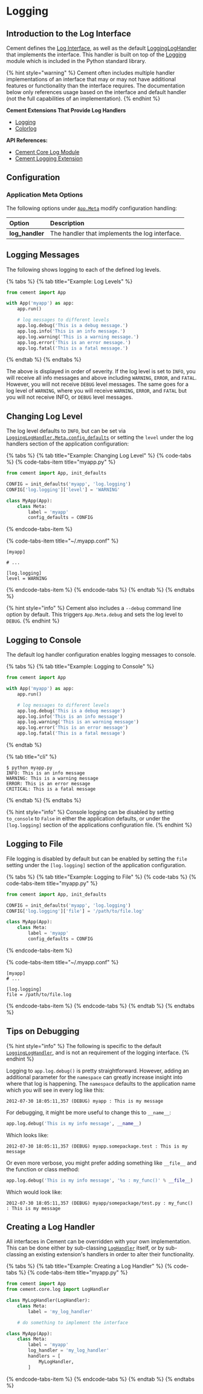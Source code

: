 # Logging

## Introduction to the Log Interface

Cement defines the [Log Interface](https://cement.readthedocs.io/en/3.0/api/core/log/#cement.core.log.LogInterface), as well as the default [LoggingLogHandler](https://cement.readthedocs.io/en/3.0/api/ext/ext_logging/#cement.ext.ext_logging.LoggingLogHandler) that implements the interface. This handler is built on top of the [Logging](http://docs.python.org/library/logging.html) module which is included in the Python standard library.

{% hint style="warning" %}
Cement often includes multiple handler implementations of an interface that may or may not have additional features or functionality than the interface requires. The documentation below only references usage based on the interface and default handler \(not the full capabilities of an implementation\).
{% endhint %}

**Cement Extensions That Provide Log Handlers**

* [Logging](../extensions/logging.md)
* [Colorlog](../extensions/colorlog.md)

**API References:**

* [Cement Core Log Module](https://cement.readthedocs.io/en/3.0/api/core/log/)
* [Cement Logging Extension](https://cement.readthedocs.io/en/3.0/api/ext/ext_logging/)

## **Configuration**

### **Application Meta Options**

The following options under [`App.Meta`](https://cement.readthedocs.io/en/3.0/api/core/foundation/#cement.core.foundation.App.Meta) modify configuration handling:

| **Option** | **Description** |
| :--- | :--- |
| **log\_handler** | The handler that implements the log interface. |

## Logging Messages

The following shows logging to each of the defined log levels.

{% tabs %}
{% tab title="Example: Log Levels" %}
```python
from cement import App

with App('myapp') as app:
    app.run()

    ​# log messages to different levels
    app.log.debug('This is a debug message.')
    app.log.info('This is an info message.')​
    app.log.warning('This is a warning message.')
    app.log.error('This is an error message.')
    app.log.fatal('This is a fatal message.')​
```
{% endtab %}
{% endtabs %}

The above is displayed in order of severity. If the log level is set to `INFO`, you will receive all info messages and above including `WARNING`, `ERROR`, and `FATAL`. However, you will not receive `DEBUG` level messages. The same goes for a log level of `WARNING`, where you will receive `WARNING`, `ERROR`, and `FATAL` but you will not receive INFO, or `DEBUG` level messages.

## Changing Log Level

The log level defaults to `INFO`, but can be set via [`LoggingLogHandler.Meta.config_defaults`](https://cement.readthedocs.io/en/3.0/api/ext/ext_logging/#cement.ext.ext_logging.LoggingLogHandler.Meta.config_defaults) or setting the `level` under the log handlers section of the application configuration:

{% tabs %}
{% tab title="Example: Changing Log Level" %}
{% code-tabs %}
{% code-tabs-item title="myapp.py" %}
```python
from cement import App, init_defaults

CONFIG = init_defaults('myapp', 'log.logging')
CONFIG['log.logging']['level'] = 'WARNING'

class MyApp(App):
    class Meta:
        label = 'myapp'
        config_defaults = CONFIG
```
{% endcode-tabs-item %}

{% code-tabs-item title="~/.myapp.conf" %}
```text
[myapp]

# ...

[log.logging]
level = WARNING
```
{% endcode-tabs-item %}
{% endcode-tabs %}
{% endtab %}
{% endtabs %}

{% hint style="info" %}
Cement also includes a `--debug` command line option by default. This triggers `App.Meta.debug` and sets the log level to `DEBUG`.
{% endhint %}

## Logging to Console

The default log handler configuration enables logging messages to console.

{% tabs %}
{% tab title="Example: Logging to Console" %}
```python
from cement import App

with App('myapp') as app:
    app.run()

    # log messages to different levels
    app.log.debug('This is a debug message')
    app.log.info('This is an info message')
    app.log.warning('This is an warning message')
    app.log.error('This is an error message')
    app.log.fatal('This is a fatal message')
```
{% endtab %}

{% tab title="cli" %}
```text
$ python myapp.py
INFO: This is an info message
WARNING: This is a warning message
ERROR: This is an error message
CRITICAL: This is a fatal message
```
{% endtab %}
{% endtabs %}

{% hint style="info" %}
Console logging can be disabled by setting `to_console` to `False` in either the application defaults, or under the `[log.logging]` section of the applications configuration file.
{% endhint %}

## Logging to File

File logging is disabled by default but can be enabled by setting the `file` setting under the `[log.logging]` section of the application configuration.

{% tabs %}
{% tab title="Example: Logging to File" %}
{% code-tabs %}
{% code-tabs-item title="myapp.py" %}
```python
from cement import App, init_defaults

CONFIG = init_defaults('myapp', 'log.logging')
CONFIG['log.logging']['file'] = '/path/to/file.log'

class MyApp(App):
    class Meta:
        label = 'myapp'
        config_defaults = CONFIG
```
{% endcode-tabs-item %}

{% code-tabs-item title="~/.myapp.conf" %}
```text
[myapp]
# ...

[log.logging]
file = /path/to/file.log
```
{% endcode-tabs-item %}
{% endcode-tabs %}
{% endtab %}
{% endtabs %}

## Tips on Debugging

{% hint style="info" %}
The following is specific to the default [`LoggingLogHandler`](https://cement.readthedocs.io/en/3.0/api/ext/ext_logging/#cement.ext.ext_logging.LoggingLogHandler), and is not an requirement of the logging interface.
{% endhint %}

Logging to `app.log.debug()` is pretty straightforward. However, adding an additional parameter for the `namespace` can greatly increase insight into where that log is happening. The `namespace` defaults to the application name which you will see in every log like this:

```text
2012-07-30 18:05:11,357 (DEBUG) myapp : This is my message
```

For debugging, it might be more useful to change this to `__name__`:

```python
app.log.debug('This is my info message', __name__)
```

Which looks like:

```text
2012-07-30 18:05:11,357 (DEBUG) myapp.somepackage.test : This is my message
```

Or even more verbose, you might prefer adding something like `__file__` and the function or class method:

```python
app.log.debug('This is my info message', '%s : my_func()' % __file__)
```

Which would look like:

```text
2012-07-30 18:05:11,357 (DEBUG) myapp/somepackage/test.py : my_func() : This is my message
```

## Creating a Log Handler

All interfaces in Cement can be overridden with your own implementation. This can be done either by sub-classing [`LogHandler`](https://cement.readthedocs.io/en/3.0/api/core/log/#cement.core.log.LogHandler) itself, or by sub-classing an existing extension's handlers in order to alter their functionality.

{% tabs %}
{% tab title="Example: Creating a Log Handler" %}
{% code-tabs %}
{% code-tabs-item title="myapp.py" %}
```python
from cement import App
from cement.core.log import LogHandler

class MyLogHandler(LogHandler):
    class Meta:
        label = 'my_log_handler'

    # do something to implement the interface

class MyApp(App):
    class Meta:
        label = 'myapp'
        log_handler = 'my_log_handler'
        handlers = [
            MyLogHandler,
        ]
```
{% endcode-tabs-item %}
{% endcode-tabs %}
{% endtab %}
{% endtabs %}

